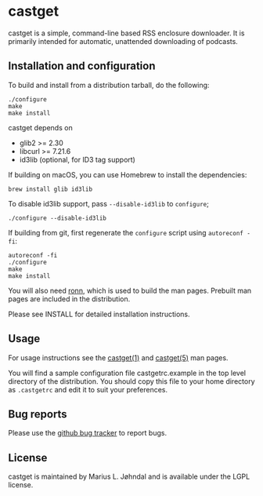 # castget

castget is a simple, command-line based RSS enclosure downloader. It is
primarily intended for automatic, unattended downloading of podcasts.

## Installation and configuration

To build and install from a distribution tarball, do the following:

```shell
./configure
make
make install
```

castget depends on

  * glib2 >= 2.30
  * libcurl >= 7.21.6
  * id3lib (optional, for ID3 tag support)

If building on macOS, you can use Homebrew to install the dependencies:

```shell
brew install glib id3lib
```

To disable id3lib support, pass `--disable-id3lib` to `configure`;

```shell
./configure --disable-id3lib
```

If building from git, first regenerate the `configure` script using `autoreconf -fi`:

```shell
autoreconf -fi
./configure
make
make install
```

You will also need [ronn](http://rtomayko.github.io/ronn/), which is used to build the man pages. Prebuilt man pages are included in the distribution.

Please see INSTALL for detailed installation instructions.

## Usage

For usage instructions see the
[castget(1)](http://mlj.github.io/castget/castget.1.html) and
[castget(5)](http://mlj.github.io/castget/castgetrc.5.html) man pages.

You will find a sample configuration file castgetrc.example in the top level
directory of the distribution. You should copy this file to your home directory
as `.castgetrc` and edit it to suit your preferences.

## Bug reports

Please use the [github bug tracker](https://github.com/mlj/castget/issues) to
report bugs.

## License

castget is maintained by Marius L. Jøhndal and is available under the LGPL license.

